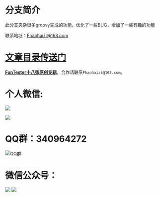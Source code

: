 # 分支简介

此分支夹杂很多groovy完成的功能，优化了一些BUG，增加了一些有趣的功能

联系地址：Fhaohaizi@163.com

# [**文章目录传送门**](https://gitee.com/fanapi/tester/blob/okay/document/directory.markdown)

**[FunTester十八张原创专辑](https://mp.weixin.qq.com/s/Le-tpC79pIpacHXGOkkYWw)**，合作请联系`Fhaohaizi@163.com`。

个人微信:
===

![](http://pic.automancloud.com/WechatIMG58.jpeg)

![](http://pic.automancloud.com/WechatIMG161.jpeg)

QQ群：340964272
===

![QQ群](https://oscimg.oschina.net/oscnet/2e49545e35e83deb0e2c57079577a629641.jpg)


微信公众号：
===

![](http://pic.automancloud.com/0.png)
![](http://pic.automancloud.com/45556.png)